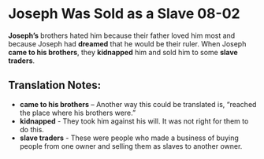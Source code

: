 Joseph Was Sold as a Slave 08-02
==================================


**Joseph’s** brothers hated him because their father loved him most
and because Joseph had **dreamed** that he would be their ruler. When
Joseph **came to his brothers**, they **kidnapped** him and sold him to
some **slave traders**.

Translation Notes:
------------------

-   **came to his brothers** – Another way this could be translated is,
    “reached the place where his brothers were.”
-   **kidnapped** - They took him against his will. It was not right for
    them to do this.
-   **slave traders** - These were people who made a business of buying
    people from one owner and selling them as slaves to another owner.

